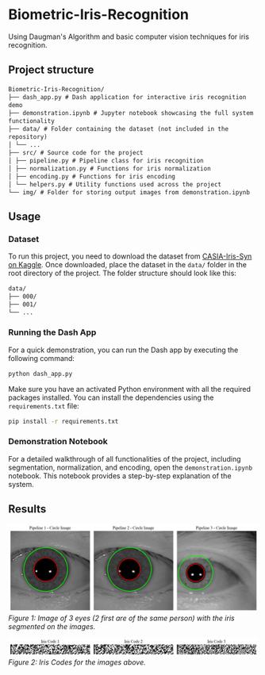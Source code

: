 # Biometric-Iris-Recognition
Using Daugman's Algorithm and basic computer vision techniques for iris recognition.

## Project structure

```
Biometric-Iris-Recognition/
├── dash_app.py # Dash application for interactive iris recognition demo
├── demonstration.ipynb # Jupyter notebook showcasing the full system functionality
├── data/ # Folder containing the dataset (not included in the repository)
│ └── ...
├── src/ # Source code for the project
│ ├── pipeline.py # Pipeline class for iris recognition
│ ├── normalization.py # Functions for iris normalization
│ ├── encoding.py # Functions for iris encoding
│ └── helpers.py # Utility functions used across the project
└── img/ # Folder for storing output images from demonstration.ipynb
```

## Usage
### Dataset
To run this project, you need to download the dataset from [CASIA-Iris-Syn on Kaggle](https://www.kaggle.com/datasets/monareyhanii/casia-iris-syn). Once downloaded, place the dataset in the `data/` folder in the root directory of the project. The folder structure should look like this:

```
data/
├── 000/
├── 001/
└── ...
```

### Running the Dash App
For a quick demonstration, you can run the Dash app by executing the following command:

```bash
python dash_app.py
```

Make sure you have an activated Python environment with all the required packages installed. You can install the dependencies using the ```requirements.txt``` file:

```bash
pip install -r requirements.txt
```

### Demonstration Notebook
For a detailed walkthrough of all functionalities of the project, including segmentation, normalization, and encoding, open the ```demonstration.ipynb``` notebook. This notebook provides a step-by-step explanation of the system.

## Results

![Image of 3 eyes with the iris segmented](img/3_iris_segmented.png)
*Figure 1: Image of 3 eyes (2 first are of the same person) with the iris segmented on the images.*

![Codes for the images above](img/3_iris_codes.png)
*Figure 2: Iris Codes for the images above.*



